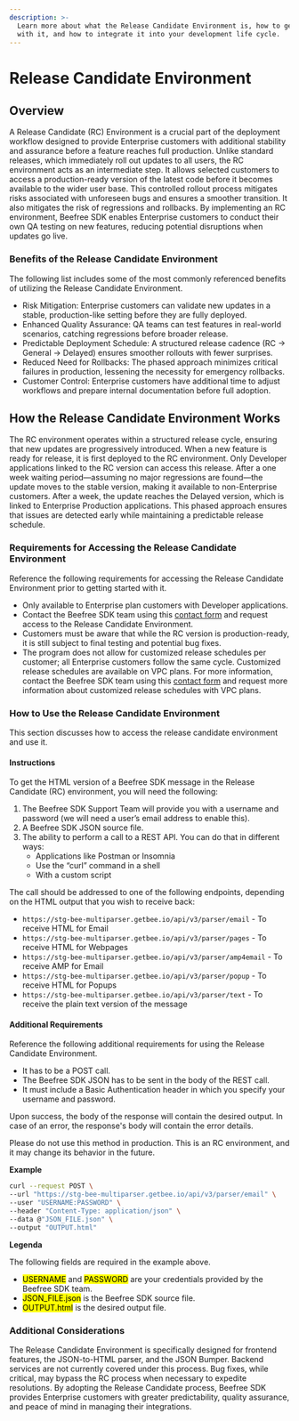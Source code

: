 ```yaml
---
description: >-
  Learn more about what the Release Candidate Environment is, how to get started
  with it, and how to integrate it into your development life cycle.
---
```


# Release Candidate Environment

## Overview

A Release Candidate (RC) Environment is a crucial part of the deployment workflow designed to provide Enterprise customers with additional stability and assurance before a feature reaches full production. Unlike standard releases, which immediately roll out updates to all users, the RC environment acts as an intermediate step. It allows selected customers to access a production-ready version of the latest code before it becomes available to the wider user base. This controlled rollout process mitigates risks associated with unforeseen bugs and ensures a smoother transition. It also mitigates the risk of regressions and rollbacks. By implementing an RC environment, Beefree SDK enables Enterprise customers to conduct their own QA testing on new features, reducing potential disruptions when updates go live.

### Benefits of the Release Candidate Environment

The following list includes some of the most commonly referenced benefits of utilizing the Release Candidate Environment.

* Risk Mitigation: Enterprise customers can validate new updates in a stable, production-like setting before they are fully deployed.
* Enhanced Quality Assurance: QA teams can test features in real-world scenarios, catching regressions before broader release.
* Predictable Deployment Schedule: A structured release cadence (RC → General → Delayed) ensures smoother rollouts with fewer surprises.
* Reduced Need for Rollbacks: The phased approach minimizes critical failures in production, lessening the necessity for emergency rollbacks.
* Customer Control: Enterprise customers have additional time to adjust workflows and prepare internal documentation before full adoption.

## How the Release Candidate Environment Works

The RC environment operates within a structured release cycle, ensuring that new updates are progressively introduced. When a new feature is ready for release, it is first deployed to the RC environment. Only Developer applications linked to the RC version can access this release. After a one week waiting period—assuming no major regressions are found—the update moves to the stable version, making it available to non-Enterprise customers. After a week, the update reaches the Delayed version, which is linked to Enterprise Production applications. This phased approach ensures that issues are detected early while maintaining a predictable release schedule.

### Requirements for Accessing the Release Candidate Environment

Reference the following requirements for accessing the Release Candidate Environment prior to getting started with it.

* Only available to Enterprise plan customers with Developer applications.
* Contact the Beefree SDK team using this [contact form](https://developers.beefree.io/talk-to-sales) and request access to the Release Candidate Environment.
* Customers must be aware that while the RC version is production-ready, it is still subject to final testing and potential bug fixes.
* The program does not allow for customized release schedules per customer; all Enterprise customers follow the same cycle. Customized release schedules are available on VPC plans. For more information, contact the Beefree SDK team using this [contact form](https://developers.beefree.io/talk-to-sales) and request more information about customized release schedules with VPC plans.&#x20;

### How to Use the Release Candidate Environment

This section discusses how to access the release candidate environment and use it.

#### Instructions

To get the HTML version of a Beefree SDK message in the Release Candidate (RC) environment, you will need the following:

1. The Beefree SDK Support Team will provide you with a username and password (we will need a user’s email address to enable this).
2. A Beefree SDK JSON source file.
3. The ability to perform a call to a REST API. You can do that in different ways:
   * Applications like Postman or Insomnia
   * Use the “curl” command in a shell
   * With a custom script

The call should be addressed to one of the following endpoints, depending on the HTML output that you wish to receive back:

* `https://stg-bee-multiparser.getbee.io/api/v3/parser/email` - To receive HTML for Email
* `https://stg-bee-multiparser.getbee.io/api/v3/parser/pages` - To receive HTML for Webpages
* `https://stg-bee-multiparser.getbee.io/api/v3/parser/amp4email` - To receive AMP for Email
* `https://stg-bee-multiparser.getbee.io/api/v3/parser/popup` - To receive HTML for Popups
* `https://stg-bee-multiparser.getbee.io/api/v3/parser/text` - To receive the plain text version of the message

#### Additional Requirements

Reference the following additional requirements for using the Release Candidate Environment.

* It has to be a POST call.
* The Beefree SDK JSON has to be sent in the body of the REST call.
* It must include a Basic Authentication header in which you specify your username and password.

Upon success, the body of the response will contain the desired output. In case of an error, the response's body will contain the error details.

Please do not use this method in production. This is an RC environment, and it may change its behavior in the future.

**Example**

```sh
curl --request POST \
--url "https://stg-bee-multiparser.getbee.io/api/v3/parser/email" \
--user "USERNAME:PASSWORD" \
--header "Content-Type: application/json" \
--data @"JSON_FILE.json" \
--output "OUTPUT.html"
```

**Legenda**

The following fields are required in the example above.

* <mark style="background-color:yellow;">USERNAME</mark> and <mark style="background-color:yellow;">PASSWORD</mark> are your credentials provided by the Beefree SDK team.
* <mark style="background-color:yellow;">JSON\_FILE.json</mark> is the Beefree SDK source file.
* <mark style="background-color:yellow;">OUTPUT.html</mark> is the desired output file.

### Additional Considerations

The Release Candidate Environment is specifically designed for frontend features, the JSON-to-HTML parser, and the JSON Bumper. Backend services are not currently covered under this process. Bug fixes, while critical, may bypass the RC process when necessary to expedite resolutions. By adopting the Release Candidate process, Beefree SDK provides Enterprise customers with greater predictability, quality assurance, and peace of mind in managing their integrations.
